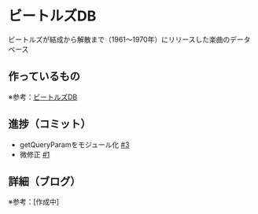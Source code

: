 # ビートルズDB

ビートルズが結成から解散まで（1961〜1970年）にリリースした楽曲のデータベース

## 作っているもの

※参考：[ビートルズDB](https://beatles-db.vercel.app/)

## 進捗（コミット）

- getQueryParamをモジュール化 [#3](https://github.com/ryo-i/beatles-db/issues/3)
- 微修正 [#1](https://github.com/ryo-i/beatles-db/issues/1)

## 詳細（ブログ）

※参考：[作成中]